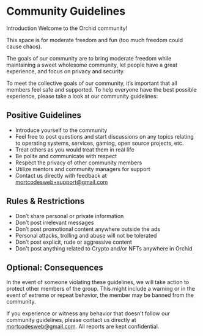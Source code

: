 # Community Guidelines

Introduction
Welcome to the Orchid community!

This space is for moderate freedom and fun (too much freedom could cause chaos).

The goals of our community are to bring moderate freedom while maintaining a sweet wholesome community, let people have a great experience, and focus on privacy and security.

To meet the collective goals of our community, it’s important that all members feel safe and supported. To help everyone have the best possible experience, please take a look at our community guidelines:

## Positive Guidelines
- Introduce yourself to the community
- Feel free to post questions and start discussions on any topics relating to operating systems, services, gaming, open source projects, etc.
- Treat others as you would treat them in real life
- Be polite and communicate with respect
- Respect the privacy of other community members
- Utilize mentors and community managers for support
- Contact us directly with feedback at mortcodesweb+support@gmail.com

## Rules & Restrictions
- Don’t share personal or private information
- Don’t post irrelevant messages
- Don’t post promotional content anywhere outside the ads
- Personal attacks, trolling and abuse will not be tolerated
- Don’t post explicit, rude or aggressive content
- Don't post anything related to Crypto and/or NFTs anywhere in Orchid

## Optional: Consequences
In the event of someone violating these guidelines, we will take action to protect other members of the group. This might include a warning or in the event of extreme or repeat behavior, the member may be banned from the community.

If you experience or witness any behavior that doesn’t follow our community guidelines, please contact us directly at mortcodesweb@gmail.com. All reports are kept confidential.
